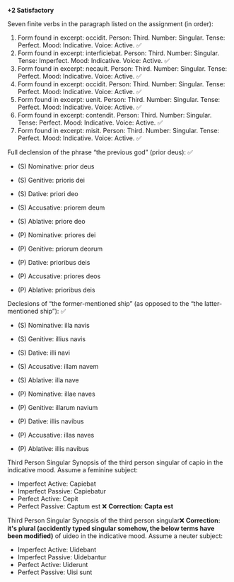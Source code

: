 **+2 Satisfactory**


Seven finite verbs in the paragraph listed on the assignment (in order):
1. Form found in excerpt: occidit. Person: Third. Number: Singular. Tense: Perfect. Mood: Indicative. Voice: Active. ✅
2. Form found in excerpt: interficiebat. Person: Third. Number: Singular. Tense: Imperfect. Mood: Indicative. Voice: Active. ✅
3. Form found in excerpt: necauit. Person: Third. Number: Singular. Tense: Perfect. Mood: Indicative. Voice: Active. ✅
4. Form found in excerpt: occidit. Person: Third. Number: Singular. Tense: Perfect. Mood: Indicative. Voice: Active. ✅
5. Form found in excerpt: uenit. Person: Third. Number: Singular. Tense: Perfect. Mood: Indicative. Voice: Active. ✅
6. Form found in excerpt: contendit. Person: Third. Number: Singular. Tense: Perfect. Mood: Indicative. Voice: Active. ✅
7. Form found in excerpt: misit. Person: Third. Number: Singular. Tense: Perfect. Mood: Indicative. Voice: Active. ✅


Full declension of the phrase “the previous god” (prior deus): ✅
- (S) Nominative: prior deus
- (S) Genitive: prioris dei
- (S) Dative: priori deo
- (S) Accusative: priorem deum
- (S) Ablative: priore deo

- (P) Nominative: priores dei
- (P) Genitive: priorum deorum
- (P) Dative: prioribus deis
- (P) Accusative: priores deos
- (P) Ablative: prioribus deis

 Declesions of “the former-mentioned ship” (as opposed to the “the latter-mentioned ship”): ✅
- (S) Nominative: illa navis 
- (S) Genitive: illius navis
- (S) Dative: illi navi
- (S) Accusative: illam navem
- (S) Ablative: illa nave

- (P) Nominative: illae naves
- (P) Genitive: illarum navium
- (P) Dative: illis navibus
- (P) Accusative: illas naves
- (P) Ablative: illis navibus

Third Person Singular Synopsis of the third person singular of capio in the indicative mood. Assume a feminine subject: 
- Imperfect Active: Capiebat
- Imperfect Passive: Capiebatur
- Perfect Active: Cepit
- Perfect Passive: Captum est ❌ **Correction: Capta est**

Third Person Singular Synopsis of the third person singular❌ **Correction: it's plural (accidently typed singular somehow, the below terms have been modified)** of uideo in the indicative mood. Assume a neuter subject:
- Imperfect Active: Uidebant
- Imperfect Passive: Uidebantur
- Perfect Active: Uiderunt
- Perfect Passive: Uisi sunt 
